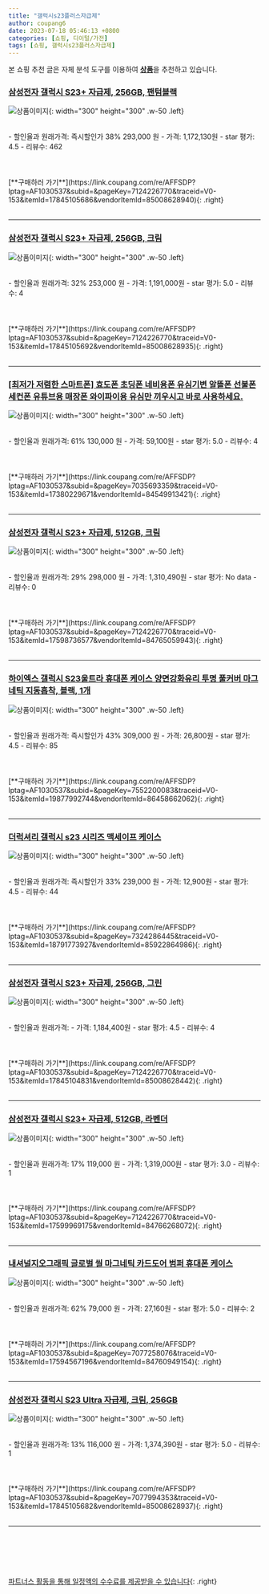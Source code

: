 ```yaml
---
title: "갤럭시s23플러스자급제"
author: coupang6
date: 2023-07-18 05:46:13 +0800
categories: [쇼핑, 디이털/가전]
tags: [쇼핑, 갤럭시s23플러스자급제]
---
```


본 쇼핑 추천 글은 자체 분석 도구를 이용하여 [**상품**](https://link.coupang.com/a/bao1ui)을 추천하고 있습니다.

### [삼성전자 갤럭시 S23+ 자급제, 256GB, 팬텀블랙](https://link.coupang.com/re/AFFSDP?lptag=AF1030537&subid=&pageKey=7124226770&traceid=V0-153&itemId=17845105686&vendorItemId=85008628940)

![상품이미지](https://thumbnail7.coupangcdn.com/thumbnails/remote/230x230ex/image/rs_quotation_api/uhve6m6b/3b61373e707843f7a22896fe9784a380.jpg){: width="300" height="300" .w-50 .left}


<br>
- 할인율과 원래가격: 즉시할인가 38%  293,000   원
- 가격: 1,172,130원
- star 평가: 4.5
- 리뷰수: 462
<br>
<br>
<br>
<br>
[**구매하러 가기**](https://link.coupang.com/re/AFFSDP?lptag=AF1030537&subid=&pageKey=7124226770&traceid=V0-153&itemId=17845105686&vendorItemId=85008628940){: .right}
<br>
<br>

---

### [삼성전자 갤럭시 S23+ 자급제, 256GB, 크림](https://link.coupang.com/re/AFFSDP?lptag=AF1030537&subid=&pageKey=7124226770&traceid=V0-153&itemId=17845105692&vendorItemId=85008628935)

![상품이미지](https://thumbnail7.coupangcdn.com/thumbnails/remote/230x230ex/image/rs_quotation_api/mh3asdgg/420ae5082837412e9e7d3d05dfbeaadc.jpg){: width="300" height="300" .w-50 .left}


<br>
- 할인율과 원래가격: 32%  253,000   원
- 가격: 1,191,000원
- star 평가: 5.0
- 리뷰수: 4
<br>
<br>
<br>
<br>
[**구매하러 가기**](https://link.coupang.com/re/AFFSDP?lptag=AF1030537&subid=&pageKey=7124226770&traceid=V0-153&itemId=17845105692&vendorItemId=85008628935){: .right}
<br>
<br>

---

### [[최저가 저렴한 스마트폰] 효도폰 초딩폰 네비용폰 유심기변 알뜰폰 선불폰 세컨폰 유튜브용 매장폰 와이파이용 유심만 끼우시고 바로 사용하세요.](https://link.coupang.com/re/AFFSDP?lptag=AF1030537&subid=&pageKey=7035693359&traceid=V0-153&itemId=17380229671&vendorItemId=84549913421)

![상품이미지](https://thumbnail10.coupangcdn.com/thumbnails/remote/230x230ex/image/vendor_inventory/2436/bd581ac64c44aa57326fd72fb6fa56fa21e79a271a7ede1efb867c4a1b8d.jpeg){: width="300" height="300" .w-50 .left}


<br>
- 할인율과 원래가격: 61%  130,000   원
- 가격: 59,100원
- star 평가: 5.0
- 리뷰수: 4
<br>
<br>
<br>
<br>
[**구매하러 가기**](https://link.coupang.com/re/AFFSDP?lptag=AF1030537&subid=&pageKey=7035693359&traceid=V0-153&itemId=17380229671&vendorItemId=84549913421){: .right}
<br>
<br>

---

### [삼성전자 갤럭시 S23+ 자급제, 512GB, 크림](https://link.coupang.com/re/AFFSDP?lptag=AF1030537&subid=&pageKey=7124226770&traceid=V0-153&itemId=17598736577&vendorItemId=84765059943)

![상품이미지](https://thumbnail7.coupangcdn.com/thumbnails/remote/230x230ex/image/retail/images/9257432269659753-5e36f449-9763-4e7a-8cf0-66c677cfbacc.jpg){: width="300" height="300" .w-50 .left}


<br>
- 할인율과 원래가격: 29%  298,000   원
- 가격: 1,310,490원
- star 평가: No data
- 리뷰수: 0
<br>
<br>
<br>
<br>
[**구매하러 가기**](https://link.coupang.com/re/AFFSDP?lptag=AF1030537&subid=&pageKey=7124226770&traceid=V0-153&itemId=17598736577&vendorItemId=84765059943){: .right}
<br>
<br>

---

### [하이엑스 갤럭시 S23울트라 휴대폰 케이스 양면강화유리 투명 풀커버 마그네틱 지동흡착, 블랙, 1개](https://link.coupang.com/re/AFFSDP?lptag=AF1030537&subid=&pageKey=7552200083&traceid=V0-153&itemId=19877992744&vendorItemId=86458662062)

![상품이미지](https://thumbnail10.coupangcdn.com/thumbnails/remote/230x230ex/image/vendor_inventory/8df6/864c8a6431b9c046b980515454ccee5991bdd256c52dde861522e1b0fd31.jpg){: width="300" height="300" .w-50 .left}


<br>
- 할인율과 원래가격: 즉시할인가 43%  309,000   원
- 가격: 26,800원
- star 평가: 4.5
- 리뷰수: 85
<br>
<br>
<br>
<br>
[**구매하러 가기**](https://link.coupang.com/re/AFFSDP?lptag=AF1030537&subid=&pageKey=7552200083&traceid=V0-153&itemId=19877992744&vendorItemId=86458662062){: .right}
<br>
<br>

---

### [더럭셔리 갤럭시 s23 시리즈 맥세이프 케이스](https://link.coupang.com/re/AFFSDP?lptag=AF1030537&subid=&pageKey=7324286445&traceid=V0-153&itemId=18791773927&vendorItemId=85922864986)

![상품이미지](https://thumbnail9.coupangcdn.com/thumbnails/remote/230x230ex/image/vendor_inventory/399a/7f55c1cb52199166337e48bfb927ff3bdf7b1aaaf802d638a488ac0852e4.jpg){: width="300" height="300" .w-50 .left}


<br>
- 할인율과 원래가격: 즉시할인가 33%  239,000   원
- 가격: 12,900원
- star 평가: 4.5
- 리뷰수: 44
<br>
<br>
<br>
<br>
[**구매하러 가기**](https://link.coupang.com/re/AFFSDP?lptag=AF1030537&subid=&pageKey=7324286445&traceid=V0-153&itemId=18791773927&vendorItemId=85922864986){: .right}
<br>
<br>

---

### [삼성전자 갤럭시 S23+ 자급제, 256GB, 그린](https://link.coupang.com/re/AFFSDP?lptag=AF1030537&subid=&pageKey=7124226770&traceid=V0-153&itemId=17845104831&vendorItemId=85008628442)

![상품이미지](https://thumbnail10.coupangcdn.com/thumbnails/remote/230x230ex/image/rs_quotation_api/cvrovnch/ae21320e3d604ea691a271aba349f859.jpg){: width="300" height="300" .w-50 .left}


<br>
- 할인율과 원래가격: 
- 가격: 1,184,400원
- star 평가: 4.5
- 리뷰수: 4
<br>
<br>
<br>
<br>
[**구매하러 가기**](https://link.coupang.com/re/AFFSDP?lptag=AF1030537&subid=&pageKey=7124226770&traceid=V0-153&itemId=17845104831&vendorItemId=85008628442){: .right}
<br>
<br>

---

### [삼성전자 갤럭시 S23+ 자급제, 512GB, 라벤더](https://link.coupang.com/re/AFFSDP?lptag=AF1030537&subid=&pageKey=7124226770&traceid=V0-153&itemId=17599969175&vendorItemId=84766268072)

![상품이미지](https://thumbnail9.coupangcdn.com/thumbnails/remote/230x230ex/image/retail/images/9256205336982545-cc6eff7d-d729-40ef-b527-16e9c1aceaa0.jpg){: width="300" height="300" .w-50 .left}


<br>
- 할인율과 원래가격: 17%  119,000   원
- 가격: 1,319,000원
- star 평가: 3.0
- 리뷰수: 1
<br>
<br>
<br>
<br>
[**구매하러 가기**](https://link.coupang.com/re/AFFSDP?lptag=AF1030537&subid=&pageKey=7124226770&traceid=V0-153&itemId=17599969175&vendorItemId=84766268072){: .right}
<br>
<br>

---

### [내셔널지오그래픽 글로벌 씰 마그네틱 카드도어 범퍼 휴대폰 케이스](https://link.coupang.com/re/AFFSDP?lptag=AF1030537&subid=&pageKey=7077258076&traceid=V0-153&itemId=17594567196&vendorItemId=84760949154)

![상품이미지](https://thumbnail7.coupangcdn.com/thumbnails/remote/230x230ex/image/rs_quotation_api/gz7qegvv/908591e11edd4a18a1e66acdf8a35e3f.jpg){: width="300" height="300" .w-50 .left}


<br>
- 할인율과 원래가격: 62%  79,000   원
- 가격: 27,160원
- star 평가: 5.0
- 리뷰수: 2
<br>
<br>
<br>
<br>
[**구매하러 가기**](https://link.coupang.com/re/AFFSDP?lptag=AF1030537&subid=&pageKey=7077258076&traceid=V0-153&itemId=17594567196&vendorItemId=84760949154){: .right}
<br>
<br>

---

### [삼성전자 갤럭시 S23 Ultra 자급제, 크림, 256GB](https://link.coupang.com/re/AFFSDP?lptag=AF1030537&subid=&pageKey=7077994353&traceid=V0-153&itemId=17845105682&vendorItemId=85008628937)

![상품이미지](https://thumbnail8.coupangcdn.com/thumbnails/remote/230x230ex/image/rs_quotation_api/gmo03gka/be7b6748cb474036af4ef17c6d441569.jpg){: width="300" height="300" .w-50 .left}


<br>
- 할인율과 원래가격: 13%  116,000   원
- 가격: 1,374,390원
- star 평가: 5.0
- 리뷰수: 1
<br>
<br>
<br>
<br>
[**구매하러 가기**](https://link.coupang.com/re/AFFSDP?lptag=AF1030537&subid=&pageKey=7077994353&traceid=V0-153&itemId=17845105682&vendorItemId=85008628937){: .right}
<br>
<br>

---
<br><br><br><br><br> [파트너스 활동을 통해 일정액의 수수료를 제공받을 수 있습니다](https://link.coupang.com/a/bao1ui){: .right}